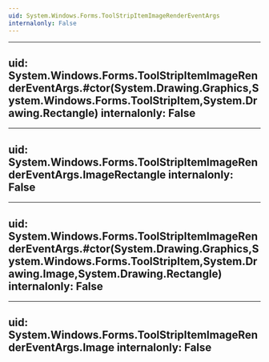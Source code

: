 ```yaml
---
uid: System.Windows.Forms.ToolStripItemImageRenderEventArgs
internalonly: False
---
```


---
uid: System.Windows.Forms.ToolStripItemImageRenderEventArgs.#ctor(System.Drawing.Graphics,System.Windows.Forms.ToolStripItem,System.Drawing.Rectangle)
internalonly: False
---

---
uid: System.Windows.Forms.ToolStripItemImageRenderEventArgs.ImageRectangle
internalonly: False
---

---
uid: System.Windows.Forms.ToolStripItemImageRenderEventArgs.#ctor(System.Drawing.Graphics,System.Windows.Forms.ToolStripItem,System.Drawing.Image,System.Drawing.Rectangle)
internalonly: False
---

---
uid: System.Windows.Forms.ToolStripItemImageRenderEventArgs.Image
internalonly: False
---
